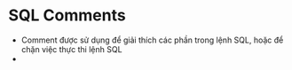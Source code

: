 # SQL Comments
- Comment được sử dụng để giải thích các phần trong lệnh SQL, hoặc để chặn việc thực thi lệnh SQL
- 
